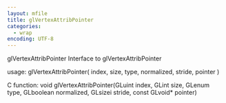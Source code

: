 ```yaml
---
layout: mfile
title: glVertexAttribPointer
categories:
  - wrap
encoding: UTF-8
---
```


glVertexAttribPointer  Interface to glVertexAttribPointer

usage:  glVertexAttribPointer( index, size, type, normalized, stride, pointer )

C function:  void glVertexAttribPointer(GLuint index, GLint size, GLenum type, GLboolean normalized, GLsizei stride, const GLvoid\* pointer)